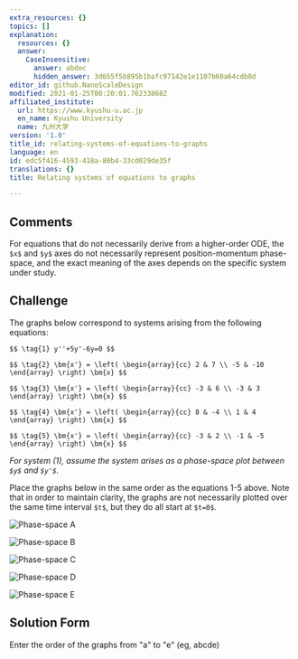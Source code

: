```yaml
---
extra_resources: {}
topics: []
explanation:
  resources: {}
  answer:
    CaseInsensitive:
      answer: abdec
      hidden_answer: 3d655f5b895b1bafc97142e1e1107b60a64cdb8d
editor_id: github.NanoScaleDesign
modified: 2021-01-25T00:20:01.76233868Z
affiliated_institute:
  url: https://www.kyushu-u.ac.jp
  en_name: Kyushu University
  name: 九州大学
version: '1.0'
title_id: relating-systems-of-equations-to-graphs
language: en
id: edc5f416-4593-418a-80b4-33cd029de35f
translations: {}
title: Relating systems of equations to graphs

---
```


## Comments
For equations that do not necessarily derive from a higher-order ODE, the `$x$` and `$y$` axes do not necessarily represent position-momentum phase-space, and the exact meaning of the axes depends on the specific system under study.


## Challenge
The graphs below correspond to systems arising from the following equations:

`$$ \tag{1}
    y''+5y'-6y=0
$$`

`$$ \tag{2}
  \bm{x'} = \left(
    \begin{array}{cc}
      2 & 7 \\
      -5 & -10
    \end{array}
  \right) \bm{x}
$$`

`$$ \tag{3}
  \bm{x'} = \left(
    \begin{array}{cc}
      -3 & 6 \\
      -3 & 3
    \end{array}
  \right) \bm{x}
$$`

`$$ \tag{4}
  \bm{x'} = \left(
    \begin{array}{cc}
        8 & -4 \\
        1 & 4
    \end{array}
  \right) \bm{x}
$$`

`$$ \tag{5}
  \bm{x'} = \left(
    \begin{array}{cc}
        -3 & 2 \\
        -1 & -5
    \end{array}
  \right) \bm{x}
$$`

*For system (1), assume the system arises as a phase-space plot between `$y$` and `$y'$`.*

Place the graphs below in the same order as the equations 1-5 above.
Note that in order to maintain clarity, the graphs are not necessarily plotted over the same time interval `$t$`, but they do all start at `$t=0$`.

![Phase-space A](/api/v0/teachers/github.NanoScaleDesign/resources/public/760c80f9-3d55-4e81-8560-6bc7a3c536b4.jpeg/760c80f9-3d55-4e81-8560-6bc7a3c536b4.jpeg)

![Phase-space B](/api/v0/teachers/github.NanoScaleDesign/resources/public/a9416e46-39e3-487a-89bc-c17da9ea5602.jpeg/a9416e46-39e3-487a-89bc-c17da9ea5602.jpeg)

![Phase-space C](/api/v0/teachers/github.NanoScaleDesign/resources/public/f95c10c6-227c-4c72-8c9f-85acb20bf8d7.jpeg/f95c10c6-227c-4c72-8c9f-85acb20bf8d7.jpeg)

![Phase-space D](/api/v0/teachers/github.NanoScaleDesign/resources/public/2f7badbb-9a47-4982-bef8-500b14a45ec2.jpeg/2f7badbb-9a47-4982-bef8-500b14a45ec2.jpeg)

![Phase-space E](/api/v0/teachers/github.NanoScaleDesign/resources/public/2d7cf942-2bd1-4971-967e-7c175925dc9c.jpeg/2d7cf942-2bd1-4971-967e-7c175925dc9c.jpeg)


## Solution Form
Enter the order of the graphs from "a" to "e" (eg, abcde)

